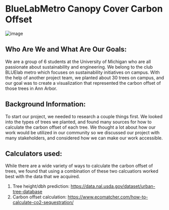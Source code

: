 # BlueLabMetro Canopy Cover Carbon Offset
![image](https://user-images.githubusercontent.com/113264909/232350521-ec5318fa-661a-4eb2-a27c-ea3d54bec8b2.png)

## Who Are We and What Are Our Goals:
We are a group of 6 students at the University of Michigan who are all passionate about sustainability and engineering. We belong to the club BLUElab metro which focuses on sustainability initiatives on campus. With the help of another project team, we planted about 30 trees on campus, and our goal was to create a visualization that represented the carbon offset of those trees in Ann Arbor. 

## Background Information:
To start our project, we needed to research a couple things first. We looked into the types of trees we planted, and found many sources for how to calculate the carbon offset of each tree. We thought a lot about how our work would be utilized in our community so we discussed our project with many stakeholders, and considered how we can make our work accessible. 

## Calculators used:
While there are a wide variety of ways to calculate the carbon offset of trees, we found that using a combination of these two calcuatiors worked best with the data that we acquired. 
1. Tree height/dbh prediction:  https://data.nal.usda.gov/dataset/urban-tree-database
2. Carbon offset calculation: https://www.ecomatcher.com/how-to-calculate-co2-sequestration/ 



